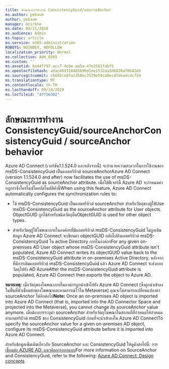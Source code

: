 ```yaml
---
title: ลักษณะการทำงาน ConsistencyGuid/sourceAnchor
ms.author: pebaum
author: pebaum
manager: mnirkhe
ms.date: 04/21/2020
ms.audience: Admin
ms.topic: article
ms.service: o365-administration
ROBOTS: NOINDEX, NOFOLLOW
localization_priority: Normal
ms.collection: Adm_O365
ms.custom: ''
ms.assetid: 6a44f797-acc7-4cbe-aa5a-47e2581fabf5
ms.openlocfilehash: adac469328485696d1ee1532aa3d6828af0642eb
ms.sourcegitcommit: c6692ce0fa1358ec3529e59ca0ecdfdea4cdc759
ms.translationtype: MT
ms.contentlocale: th-TH
ms.lasthandoff: 09/14/2020
ms.locfileid: "47756302"
---
```

# <a name="consistencyguid--sourceanchor-behavior"></a><span data-ttu-id="d9630-102">ลักษณะการทำงาน ConsistencyGuid/sourceAnchor</span><span class="sxs-lookup"><span data-stu-id="d9630-102">ConsistencyGuid / sourceAnchor behavior</span></span>

<span data-ttu-id="d9630-103">Azure AD Connect (เวอร์ชัน1.1.524.0 และหลังจากนี้) จะอำนวยความสะดวกในการใช้งานของ msDS-ConsistencyGuid เป็นแอตทริบิวต์ sourceAnchor</span><span class="sxs-lookup"><span data-stu-id="d9630-103">Azure AD Connect (version 1.1.524.0 and after) now facilitates the use of msDS-ConsistencyGuid as sourceAnchor attribute.</span></span> <span data-ttu-id="d9630-104">เมื่อใช้ฟีเจอร์นี้ Azure AD จะกำหนดค่ากฎการซิงโครไนซ์โดยอัตโนมัติดังนี้</span><span class="sxs-lookup"><span data-stu-id="d9630-104">When using this feature, Azure AD Connect automatically configures the synchronization rules to:</span></span>
  
- <span data-ttu-id="d9630-105">ใช้ msDS-ConsistencyGuid เป็นแอตทริบิวต์ sourceAnchor สำหรับวัตถุของผู้ใช้</span><span class="sxs-lookup"><span data-stu-id="d9630-105">Use msDS-ConsistencyGuid as the sourceAnchor attribute for User objects.</span></span> <span data-ttu-id="d9630-106">ObjectGUID ถูกใช้สำหรับชนิดวัตถุอื่น</span><span class="sxs-lookup"><span data-stu-id="d9630-106">ObjectGUID is used for other object types.</span></span>
    
- <span data-ttu-id="d9630-107">สำหรับวัตถุผู้ใช้โฆษณาภายในองค์กรที่มีแอตทริบิวต์ msDS-ConsistencyGuid ไม่ถูกเติมข้อมูล Azure AD Connect จะเขียนค่า objectGUID กลับไปยังแอตทริบิวต์ msDS-ConsistencyGuid ใน active Directory ภายในองค์กร</span><span class="sxs-lookup"><span data-stu-id="d9630-107">For any given on-premises AD User object whose msDS-ConsistencyGuid attribute isn't populated, Azure AD Connect writes its objectGUID value back to the msDS-ConsistencyGuid attribute in on-premises Active Directory.</span></span> <span data-ttu-id="d9630-108">หลังจากที่มีการเติมแอตทริบิวต์ msDS-ConsistencyGuid แล้ว Azure AD Connect จะส่งออกวัตถุไปยัง AD Azure</span><span class="sxs-lookup"><span data-stu-id="d9630-108">After the msDS-ConsistencyGuid attribute is populated, Azure AD Connect then exports the object to Azure AD.</span></span>
    
 <span data-ttu-id="d9630-109">**หมายเหตุ:** เมื่อวัตถุของโฆษณาภายในองค์กรถูกนำเข้าไปยัง Azure AD Connect (ซึ่งถูกนำเข้าลงในพื้นที่ตัวเชื่อมต่อของโฆษณาและคาดการณ์ไว้ใน Metaverse) คุณจะไม่สามารถเปลี่ยนแปลงค่า sourceAnchor ได้อีกต่อไป</span><span class="sxs-lookup"><span data-stu-id="d9630-109">**Note:** Once an on-premises AD object is imported into Azure AD Connect (that is, imported into the AD Connector Space and projected into the Metaverse), you cannot change its sourceAnchor value anymore.</span></span> <span data-ttu-id="d9630-110">เมื่อต้องการระบุค่า sourceAnchor สำหรับวัตถุโฆษณาในสถานที่ที่กำหนดให้กำหนดค่าแอตทริบิวต์ msDS ของ ConsistencyGuid ก่อนที่จะนำเข้าลงใน Azure AD Connect</span><span class="sxs-lookup"><span data-stu-id="d9630-110">To specify the sourceAnchor value for a given on-premises AD object, configure its msDS-ConsistencyGuid attribute before it is imported into Azure AD Connect.</span></span> 
  
<span data-ttu-id="d9630-111">สำหรับข้อมูลเพิ่มเติมเกี่ยวกับ SourceAnchor และ ConsistencyGuid ให้ดูดังต่อไปนี้: การ [เชื่อมต่อ AZURE AD: แนวคิดการออกแบบ](https://docs.microsoft.com/azure/active-directory/connect/active-directory-aadconnect-design-concepts)</span><span class="sxs-lookup"><span data-stu-id="d9630-111">For more information on SourceAnchor and ConsistencyGuid, refer to the following: [Azure AD Connect: Design concepts](https://docs.microsoft.com/azure/active-directory/connect/active-directory-aadconnect-design-concepts)</span></span>
  

